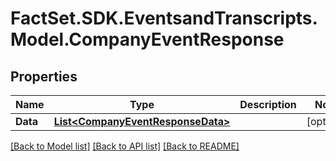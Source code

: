 # FactSet.SDK.EventsandTranscripts.Model.CompanyEventResponse

## Properties

Name | Type | Description | Notes
------------ | ------------- | ------------- | -------------
**Data** | [**List&lt;CompanyEventResponseData&gt;**](CompanyEventResponseData.md) |  | [optional] 

[[Back to Model list]](../README.md#documentation-for-models) [[Back to API list]](../README.md#documentation-for-api-endpoints) [[Back to README]](../README.md)

